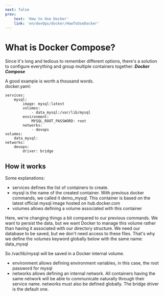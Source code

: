 ```yaml
---
next: false
prev: 
    text: 'How to Use Docker'
    link: 'en/devOps/docker/HowToUseDocker'
---
```


# What is Docker Compose?

Since it's long and tedious to remember different options, there's a solution to configure everything and group multiple containers together: ***Docker Compose***

A good example is worth a thousand words.<br>
docker.yaml:
```docker
services:
    mysql:
        image: mysql:latest
        volumes:
            - data_mysql:/var/lib/mysql
        environment:
            MYSQL_ROOT_PASSWORD: root
        networks:
            - devops
volumes:
    data_mysql:
networks:
    devops:
        driver: bridge
```

## How it works
Some explanations:

- services defines the list of containers to create.
- mysql is the name of the created container. With previous docker commands, we called it demo_mysql. This container is based on the latest official mysql image hosted on hub.docker.com
- volumes allows defining a volume associated with this container

Here, we're changing things a bit compared to our previous commands. We want to persist the data, but we want Docker to manage this volume rather than having it associated with our directory structure. We need our database to be saved, but we don't need access to these files. That's why we define the volumes keyword globally below with the same name: data_mysql

So /var/lib/mysql will be saved in a Docker internal volume.

- environment allows defining environment variables, in this case, the root password for mysql
- networks allows defining an internal network. All containers having the same network will be able to communicate naturally through their service name. networks must also be defined globally. The bridge driver is the default one. 